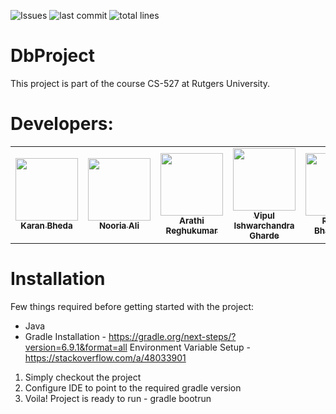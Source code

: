 ![Issues](https://img.shields.io/github/issues/karanbheda/DbProject)
![last commit](https://img.shields.io/github/last-commit/karanbheda/DbProject)
![total lines](https://img.shields.io/tokei/lines/github/karanbheda/DbProject)

# DbProject
This project is part of the course CS-527 at Rutgers University.

# Developers:

  <table>
  <tr>
    <td align="center"><a href="https://github.com/karanbheda"><img src="https://avatars.githubusercontent.com/u/16671348?v=4" width="100px;" alt=""/><br /><sub><b>Karan Bheda</b></sub></a></td>
    <td align="center"><a href="https://github.com/nooriaali9"><img src="https://avatars.githubusercontent.com/u/49825649?v=4" width="100px;" alt=""/><br /><sub><b>Nooria Ali</b></sub></a><br /></td>
    <td align="center"><a href="https://github.com/ArathiReghukumar"><img src="https://avatars.githubusercontent.com/u/78414515?v=4" width="100px;" alt=""/><br /><sub><b>Arathi Reghukumar</b></sub></a><br /></td>
    <td align="center"><a href="https://github.com/Vipul97"><img src="https://avatars.githubusercontent.com/u/89509351?v=4" width="100px;" alt=""/><br /><sub><b>Vipul Ishwarchandra Gharde</b></sub></a><br /></td>
    <td align="center"><a href="https://github.com/rb-rishika"><img src="https://avatars.githubusercontent.com/u/62328699?v=4" width="100px;" alt=""/><br /><sub><b>Rishika Bhanushali</b></sub></a><br /></td>
   <td align="center"><a href="https://github.com/samyukthagopalsamy"><img src="https://avatars.githubusercontent.com/u/62328699?v=4" width="100px;" alt=""/><br /><sub><b>Samyuktha Gopalsamy</b></sub></a><br /></td>
  </tr>
</table>



# Installation
Few things required before getting started with the project:
 - Java 
 - Gradle 
      Installation - https://gradle.org/next-steps/?version=6.9.1&format=all
      Environment Variable Setup - https://stackoverflow.com/a/48033901
      
1. Simply checkout the project
2. Configure IDE to point to the required gradle version
3. Voila! Project is ready to run - gradle bootrun
